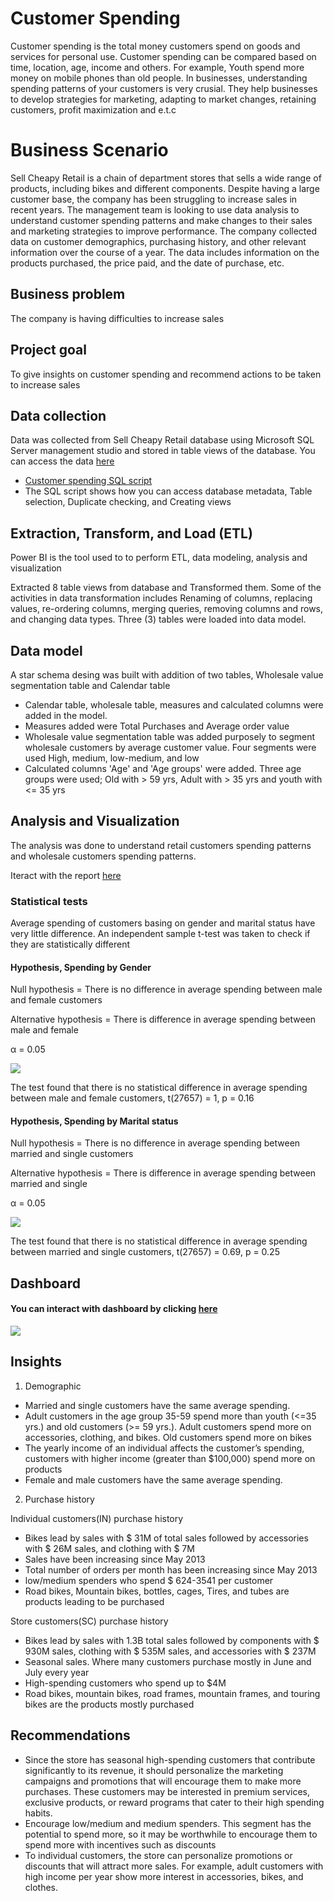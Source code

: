 # Customer Spending 
Customer spending is the total money customers spend on goods and services for personal use. Customer spending can be compared based on time, location, age, income and others. For example, Youth spend more money on mobile phones than old people. In businesses, understanding spending patterns of your customers is very crusial. They help businesses to develop strategies for marketing, adapting to market changes, retaining customers, profit maximization and e.t.c
# Business Scenario
Sell Cheapy Retail is a chain of department stores that sells a wide range of products, including bikes and different components. Despite having a large customer base, the company has been struggling to increase sales in recent years. The management team is looking to use data analysis to understand customer spending patterns and make changes to their sales and marketing strategies to improve performance. The company collected data on customer demographics, purchasing history, and other relevant information over the course of a year. The data includes information on the products purchased, the price paid, and the date of purchase, etc.

## Business problem
The company is having difficulties to increase sales

## Project goal
To give insights on customer spending and recommend actions to be taken to increase sales

## Data collection
Data was collected from Sell Cheapy Retail database using Microsoft SQL Server management studio and stored in table views of the database.
You can access the data [here](https://techcommunity.microsoft.com/t5/educator-developer-blog/data-analysis-challenge-analyze-customer-spending-pattern/ba-p/3719590?WT.mc_id=academic-86947-ooyinbooke)
* [Customer spending SQL script](customer_spending_script.sql)
* The SQL script shows how you can access database metadata, Table selection, Duplicate checking, and Creating views

## Extraction, Transform, and Load (ETL)
Power BI is the tool used to to perform ETL, data modeling, analysis and visualization

Extracted 8 table views from database and Transformed them. Some of the activities in data transformation includes Renaming of columns, replacing values, re-ordering columns, merging queries, removing columns and rows, and changing data types.
Three (3) tables were loaded into data model.
## Data model
A star schema desing was built with addition of two tables, Wholesale value segmentation table and Calendar table
* Calendar table, wholesale table, measures and calculated columns were added in the model.
* Measures added were Total Purchases and Average order value
* Wholesale value segmentation table was added purposely to segment wholesale customers by average customer value. Four segments were used High, medium, low-medium, and low
* Calculated columns 'Age' and 'Age groups' were added. Three age groups were used; Old with > 59 yrs, Adult with > 35 yrs and youth with <= 35 yrs

## Analysis and Visualization
The analysis was done to understand retail customers spending patterns and wholesale customers spending patterns.

Iteract with the report [here](https://app.powerbi.com/view?r=eyJrIjoiMDc3OWVmZWYtMjdmZi00YjM3LWI3NjMtNjA0YjU1ZjJlOGM5IiwidCI6Ijc5M2EyYzE5LTY4N2ItNGJmOS05ZTBlLWJkOTU3YmE3ZDgxMyJ9)


### Statistical tests
Average spending of customers basing on gender and marital status have very little difference. An independent sample t-test was taken to check if they are statistically different

#### Hypothesis, Spending by Gender 

Null hypothesis = There is no difference in average spending between male and female customers

Alternative hypothesis = There is difference in average spending between male and female

α = 0.05

![](gender_T_test.jpg)

The test found that there is no statistical difference in average spending between male and female customers, t(27657) = 1, p = 0.16

#### Hypothesis, Spending by Marital status 

Null hypothesis = There is no difference in average spending between married and single customers

Alternative hypothesis = There is difference in average spending between married and single

α = 0.05

![](marital_T_test.jpg)

The test found that there is no statistical difference in average spending between married and single customers, t(27657) = 0.69, p = 0.25

## Dashboard

#### You can interact with dashboard by clicking [here](https://public.tableau.com/views/Customerspending_16829639821940/SELLCHEAPYRETAILCUSTOMERSPENDING?:language=en-US&publish=yes&:display_count=n&:origin=viz_share_link&:device=desktop)

![](tableau_dashboard.png)

## Insights

1. Demographic
* Married and single customers have the same average spending. 
* Adult customers in the age group 35-59 spend more than youth (<=35 yrs.) and old customers (>= 59 yrs.). Adult customers spend more on accessories, clothing, and bikes. Old customers spend more on bikes
* The yearly income of an individual affects the customer’s spending, customers with higher income (greater than $100,000) spend more on products
* Female and male customers have the same average spending. 

2. Purchase history

Individual customers(IN) purchase history

* Bikes lead by sales with $ 31M of total sales followed by accessories with $ 26M sales, and clothing with $ 7M
* Sales have been increasing since May 2013 
* Total number of orders per month has been increasing since May 2013
* low/medium spenders  who spend $ 624-3541 per customer
* Road bikes, Mountain bikes, bottles, cages, Tires, and tubes are products leading to be purchased

Store customers(SC) purchase history

* Bikes lead by sales with 1.3B total sales followed by components with $ 930M sales, clothing with $ 535M sales, and accessories with $ 237M
* Seasonal sales. Where many customers purchase mostly in June and July every year
* High-spending customers who spend up to $4M 
* Road bikes, mountain bikes, road frames, mountain frames, and touring bikes are the products mostly purchased

## Recommendations
* Since the store has seasonal high-spending customers that contribute significantly to its revenue, it should personalize the marketing campaigns and promotions that will encourage them to make more purchases. These customers may be interested in premium services, exclusive products, or reward programs that cater to their high spending habits.
* Encourage low/medium and medium spenders. This segment has the potential to spend more, so it may be worthwhile to encourage them to spend more with incentives such as discounts
* To individual customers, the store can personalize promotions or discounts that will attract more sales. For example, adult customers with high income per year show more interest in accessories, bikes, and clothes.

